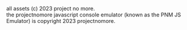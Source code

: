 all assets (c) 2023 project no more.<br>
the projectnomore javascript console emulator (known as the PNM JS Emulator) is copyright 2023 projectnomore.
